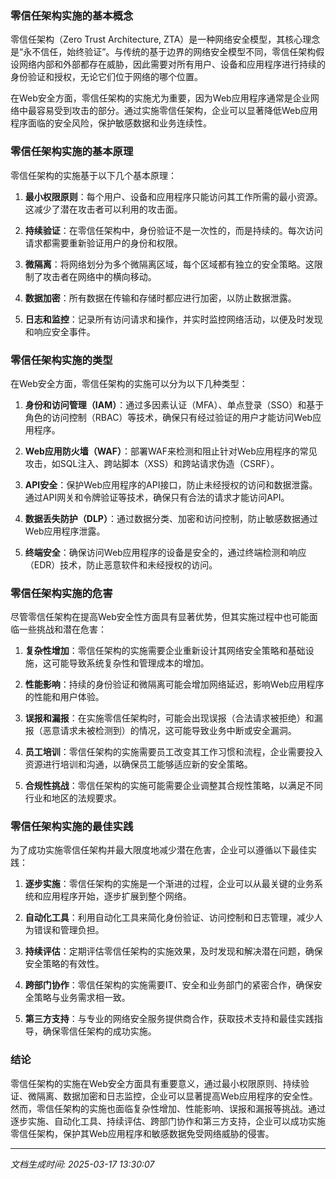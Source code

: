 ### 零信任架构实施的基本概念

零信任架构（Zero Trust Architecture, ZTA）是一种网络安全模型，其核心理念是“永不信任，始终验证”。与传统的基于边界的网络安全模型不同，零信任架构假设网络内部和外部都存在威胁，因此需要对所有用户、设备和应用程序进行持续的身份验证和授权，无论它们位于网络的哪个位置。

在Web安全方面，零信任架构的实施尤为重要，因为Web应用程序通常是企业网络中最容易受到攻击的部分。通过实施零信任架构，企业可以显著降低Web应用程序面临的安全风险，保护敏感数据和业务连续性。

### 零信任架构实施的基本原理

零信任架构的实施基于以下几个基本原理：

1. **最小权限原则**：每个用户、设备和应用程序只能访问其工作所需的最小资源。这减少了潜在攻击者可以利用的攻击面。

2. **持续验证**：在零信任架构中，身份验证不是一次性的，而是持续的。每次访问请求都需要重新验证用户的身份和权限。

3. **微隔离**：将网络划分为多个微隔离区域，每个区域都有独立的安全策略。这限制了攻击者在网络中的横向移动。

4. **数据加密**：所有数据在传输和存储时都应进行加密，以防止数据泄露。

5. **日志和监控**：记录所有访问请求和操作，并实时监控网络活动，以便及时发现和响应安全事件。

### 零信任架构实施的类型

在Web安全方面，零信任架构的实施可以分为以下几种类型：

1. **身份和访问管理（IAM）**：通过多因素认证（MFA）、单点登录（SSO）和基于角色的访问控制（RBAC）等技术，确保只有经过验证的用户才能访问Web应用程序。

2. **Web应用防火墙（WAF）**：部署WAF来检测和阻止针对Web应用程序的常见攻击，如SQL注入、跨站脚本（XSS）和跨站请求伪造（CSRF）。

3. **API安全**：保护Web应用程序的API接口，防止未经授权的访问和数据泄露。通过API网关和令牌验证等技术，确保只有合法的请求才能访问API。

4. **数据丢失防护（DLP）**：通过数据分类、加密和访问控制，防止敏感数据通过Web应用程序泄露。

5. **终端安全**：确保访问Web应用程序的设备是安全的，通过终端检测和响应（EDR）技术，防止恶意软件和未经授权的访问。

### 零信任架构实施的危害

尽管零信任架构在提高Web安全性方面具有显著优势，但其实施过程中也可能面临一些挑战和潜在危害：

1. **复杂性增加**：零信任架构的实施需要企业重新设计其网络安全策略和基础设施，这可能导致系统复杂性和管理成本的增加。

2. **性能影响**：持续的身份验证和微隔离可能会增加网络延迟，影响Web应用程序的性能和用户体验。

3. **误报和漏报**：在实施零信任架构时，可能会出现误报（合法请求被拒绝）和漏报（恶意请求未被检测到）的情况，这可能导致业务中断或安全漏洞。

4. **员工培训**：零信任架构的实施需要员工改变其工作习惯和流程，企业需要投入资源进行培训和沟通，以确保员工能够适应新的安全策略。

5. **合规性挑战**：零信任架构的实施可能需要企业调整其合规性策略，以满足不同行业和地区的法规要求。

### 零信任架构实施的最佳实践

为了成功实施零信任架构并最大限度地减少潜在危害，企业可以遵循以下最佳实践：

1. **逐步实施**：零信任架构的实施是一个渐进的过程，企业可以从最关键的业务系统和应用程序开始，逐步扩展到整个网络。

2. **自动化工具**：利用自动化工具来简化身份验证、访问控制和日志管理，减少人为错误和管理负担。

3. **持续评估**：定期评估零信任架构的实施效果，及时发现和解决潜在问题，确保安全策略的有效性。

4. **跨部门协作**：零信任架构的实施需要IT、安全和业务部门的紧密合作，确保安全策略与业务需求相一致。

5. **第三方支持**：与专业的网络安全服务提供商合作，获取技术支持和最佳实践指导，确保零信任架构的成功实施。

### 结论

零信任架构的实施在Web安全方面具有重要意义，通过最小权限原则、持续验证、微隔离、数据加密和日志监控，企业可以显著提高Web应用程序的安全性。然而，零信任架构的实施也面临复杂性增加、性能影响、误报和漏报等挑战。通过逐步实施、自动化工具、持续评估、跨部门协作和第三方支持，企业可以成功实施零信任架构，保护其Web应用程序和敏感数据免受网络威胁的侵害。

---

*文档生成时间: 2025-03-17 13:30:07*

